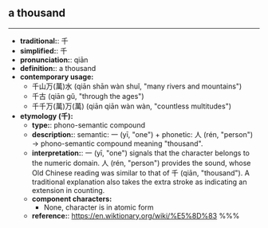 ## a thousand
---
- **traditional:**: 千
- **simplified:**: 千
- **pronunciation:**: qiān
- **definition:**: a thousand
- **contemporary usage:**
  - 千山万(萬)水 (qiān shān wàn shuǐ, "many rivers and mountains")
  - 千古 (qiān gǔ, "through the ages")
  - 千千万(萬)万(萬) (qiān qiān wàn wàn, "countless multitudes")
- **etymology (千):**
  - **type:**: phono-semantic compound
  - **description:**: semantic: 一 (yī, "one") + phonetic: 人 (rén, "person") → phono-semantic compound meaning "thousand".
  - **interpretation:**: 一 (yī, "one") signals that the character belongs to the numeric domain. 人 (rén, "person") provides the sound, whose Old Chinese reading was similar to that of 千 (qiān, "thousand"). A traditional explanation also takes the extra stroke as indicating an extension in counting.
  - **component characters:**
    - None, character is in atomic form
  - **reference:**: https://en.wiktionary.org/wiki/%E5%8D%83
%%%
